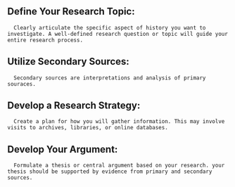 ## Define Your Research Topic:

      Clearly articulate the specific aspect of history you want to investigate. A well-defined research question or topic will guide your entire research process.

## Utilize Secondary Sources:
      Secondary sources are interpretations and analysis of primary souraces.

## Develop a Research Strategy:
      Create a plan for how you will gather information. This may involve visits to archives, libraries, or online databases.

## Develop Your Argument:
      Formulate a thesis or central argument based on your research. your thesis should be supported by evidence from primary and secondary sources.
